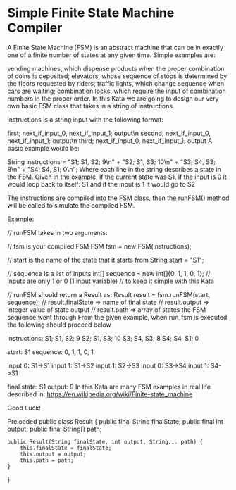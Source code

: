 # Simple Finite State Machine Compiler

A Finite State Machine (FSM) is an abstract machine that can be in exactly one of a finite number of states at any given time. Simple examples are:

vending machines, which dispense products when the proper combination of coins is deposited;
elevators, whose sequence of stops is determined by the floors requested by riders;
traffic lights, which change sequence when cars are waiting;
combination locks, which require the input of combination numbers in the proper order.
In this Kata we are going to design our very own basic FSM class that takes in a string of instructions

instructions is a string input with the following format:

first; next_if_input_0, next_if_input_1; output\n
second; next_if_input_0, next_if_input_1; output\n
third; next_if_input_0, next_if_input_1; output
A basic example would be:

String instructions = "S1; S1, S2; 9\n" +
"S2; S1, S3; 10\n" +
"S3; S4, S3; 8\n" +
"S4; S4, S1; 0\n";
Where each line in the string describes a state in the FSM. Given in the example, if the current state was S1, if the input is 0 it would loop back to itself: S1 and if the input is 1 it would go to S2

The instructions are compiled into the FSM class, then the runFSM() method will be called to simulate the compiled FSM.

Example:

// runFSM takes in two arguments:

// fsm is your compiled FSM
FSM fsm = new FSM(instructions);

// start is the name of the state that it starts from
String start = "S1";

// sequence is a list of inputs
int[] sequence = new int[]{0, 1, 1, 0, 1};
// inputs are only 1 or 0 (1 input variable)
// to keep it simple with this Kata

// runFSM should return a Result as:
Result result = fsm.runFSM(start, sequence);
// result.finalState => name of final state
// result.output => integer value of state output
// result.path => array of states the FSM sequence went through
From the given example, when run_fsm is executed the following should proceed below

instructions:
S1; S1, S2; 9
S2; S1, S3; 10
S3; S4, S3; 8
S4; S4, S1; 0

start: S1
sequence: 0, 1, 1, 0, 1

input 0: S1->S1
input 1: S1->S2
input 1: S2->S3
input 0: S3->S4
input 1: S4->S1

final state: S1
output: 9
In this Kata are many FSM examples in real life described in: https://en.wikipedia.org/wiki/Finite-state_machine

Good Luck!

Preloaded
public class Result {
public final String finalState;
public final int output;
public final String[] path;

    public Result(String finalState, int output, String... path) {
        this.finalState = finalState;
        this.output = output;
        this.path = path;
    }
}
